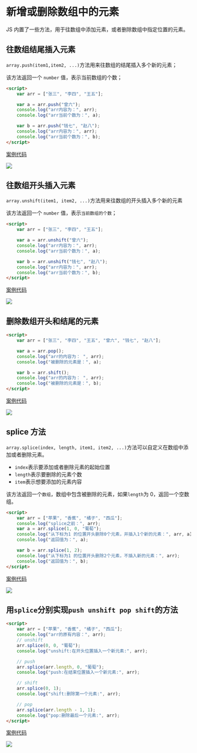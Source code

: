 # 新增或删除数组中的元素

JS 内置了一些方法，用于往数组中添加元素，或者删除数组中指定位置的元素。

## 往数组结尾插入元素

`array.push(item1,item2, ...)`方法用来往数组的结尾插入多个新的元素；

该方法返回一个 `number` 值，表示当前数组的个数；

```html
<script>
    var arr = ["张三", "李四", "王五"];

    var a = arr.push("曾六");
    console.log("arr内容为：", arr);
    console.log("arr当前个数为：", a);

    var b = arr.push("钱七", "赵八");
    console.log("arr内容为：", arr);
    console.log("arr当前个数为：", b);
</script>
```

[案例代码](./demo/demo01.html)

![](./images/01.png)

## 往数组开头插入元素

`array.unshift(item1, item2, ...)`方法用来往数组的开头插入多个新的元素

该方法返回一个 `number` 值，表示`当前数组的个数`；

```html
<script>
    var arr = ["张三", "李四", "王五"];

    var a = arr.unshift("曾六");
    console.log("arr内容为：", arr);
    console.log("arr当前个数为：", a);

    var b = arr.unshift("钱七", "赵八");
    console.log("arr内容为：", arr);
    console.log("arr当前个数为：", b);
</script>
```

[案例代码](./demo/demo02.html)

![](./images/02.png)

## 删除数组开头和结尾的元素

```html
<script>
    var arr = ["张三", "李四", "王五", "曾六", "钱七", "赵八"];

    var a = arr.pop();
    console.log("arr的内容为： ", arr);
    console.log("被删除的元素是：", a);

    var b = arr.shift();
    console.log("arr的内容为： ", arr);
    console.log("被删除的元素是：", b);
</script>
```

[案例代码](./demo/demo03.html)

![](./images/03.png)

## splice 方法

`array.splice(index, length, item1, item2, ...)`方法可以自定义在数组中添加或者删除元素。

-   `index`表示要添加或者删除元素的起始位置
-   `length`表示要删除的元素个数
-   `item`表示想要添加的元素内容

该方法返回一个`数组`，数组中包含被删除的元素，如果`length`为 0，返回一个空数组。

```html
<script>
    var arr = ["苹果", "香蕉", "橘子", "西瓜"];
    console.log("splice之前：", arr);
    var a = arr.splice(1, 0, "葡萄");
    console.log("从下标为1 的位置开头删除0个元素，并插入1个新的元素：", arr, a);
    console.log("返回值为：", a);

    var b = arr.splice(1, 2);
    console.log("从下标为1 的位置开头删除2个元素，不插入新的元素：", arr);
    console.log("返回值为：", b);
</script>
```

[案例代码](./demo/demo04.html)

![](./images/04.png)

## 用`splice`分别实现`push unshift pop shift`的方法

```html
<script>
    var arr = ["苹果", "香蕉", "橘子", "西瓜"];
    console.log("arr的原有内容：", arr);
    // unshift
    arr.splice(0, 0, "葡萄");
    console.log("unshift:在开头位置插入一个新元素:", arr);

    // push
    arr.splice(arr.length, 0, "葡萄");
    console.log("push:在结束位置插入一个新元素:", arr);

    // shift
    arr.splice(0, 1);
    console.log("shift:删除第一个元素:", arr);

    // pop
    arr.splice(arr.length - 1, 1);
    console.log("pop:删除最后一个元素:", arr);
</script>
```

[案例代码](./demo/demo05.html)

![](./images/05.png)
